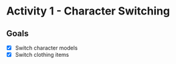# Activity 1 - Character Switching

## Goals

-  [x] Switch character models
-  [x] Switch clothing items
